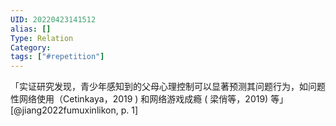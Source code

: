```yaml
---
UID: 20220423141512
alias: []
Type: Relation
Category: 
tags: ["#repetition"]
---
```


「实证研究发现，青少年感知到的父母心理控制可以显著预测其问题行为，如问题性网络使用（Cetinkaya，2019 ) 和网络游戏成瘾 ( 梁俏等，2019) 等」 [@jiang2022fumuxinlikon, p. 1]
